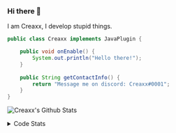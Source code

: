 ### Hi there 👋

I am Creaxx, I develop stupid things. 

```java
public class Creaxx implements JavaPlugin {

    public void onEnable() {
        System.out.println("Hello there!");
    }
    
    public String getContactInfo() {
        return "Message me on discord: Creaxx#0001";
    }
}
```

![Creaxx's Github Stats](https://github-readme-stats.vercel.app/api?username=CreaxxOG&show_icons=true&theme=dark&count_private=true)

<details>
  <summary>Code Stats</summary>

<!--START_SECTION:waka-->
![Code Time](http://img.shields.io/badge/Code%20Time-960%20hrs%202%20mins-blue)

![Lines of code](https://img.shields.io/badge/From%20Hello%20World%20I%27ve%20Written-170%20lines%20of%20code-blue)

**🐱 My GitHub Data** 

> 🏆 491 Contributions in the Year 2022
 > 
> 📦 66.1 kB Used in GitHub's Storage 
 > 
> 🚫 Not Opted to Hire
 > 
> 📜 3 Public Repositories 
 > 
> 🔑 2 Private Repositories  
 > 
**I'm a Night 🦉** 

```text
🌞 Morning    21 commits     █░░░░░░░░░░░░░░░░░░░░░░░░   4.36% 
🌆 Daytime    208 commits    ██████████░░░░░░░░░░░░░░░   43.15% 
🌃 Evening    240 commits    ████████████░░░░░░░░░░░░░   49.79% 
🌙 Night      13 commits     ░░░░░░░░░░░░░░░░░░░░░░░░░   2.7%

```
📅 **I'm Most Productive on Saturday** 

```text
Monday       66 commits     ███░░░░░░░░░░░░░░░░░░░░░░   13.69% 
Tuesday      55 commits     ██░░░░░░░░░░░░░░░░░░░░░░░   11.41% 
Wednesday    78 commits     ████░░░░░░░░░░░░░░░░░░░░░   16.18% 
Thursday     57 commits     ███░░░░░░░░░░░░░░░░░░░░░░   11.83% 
Friday       54 commits     ██░░░░░░░░░░░░░░░░░░░░░░░   11.2% 
Saturday     90 commits     ████░░░░░░░░░░░░░░░░░░░░░   18.67% 
Sunday       82 commits     ████░░░░░░░░░░░░░░░░░░░░░   17.01%

```


📊 **This Week I Spent My Time On** 

```text
💬 Programming Languages: 
Java                     13 hrs 6 mins       ███████████████████████░░   91.7% 
XML                      26 mins             ░░░░░░░░░░░░░░░░░░░░░░░░░   3.13% 
YAML                     20 mins             ░░░░░░░░░░░░░░░░░░░░░░░░░   2.44% 
Kotlin                   17 mins             ░░░░░░░░░░░░░░░░░░░░░░░░░   2.06% 
GitIgnore file           3 mins              ░░░░░░░░░░░░░░░░░░░░░░░░░   0.37%

🔥 Editors: 
IntelliJ                 14 hrs 18 mins      █████████████████████████   100.0%

```

**I Mostly Code in Java** 

```text
Java                     7 repos             ████████████████░░░░░░░░░   63.64% 
Kotlin                   3 repos             ██████░░░░░░░░░░░░░░░░░░░   27.27% 
EJS                      1 repo              ██░░░░░░░░░░░░░░░░░░░░░░░   9.09%

```



 Last Updated on 04/11/2022 06:33:52 UTC
<!--END_SECTION:waka-->
</details>
